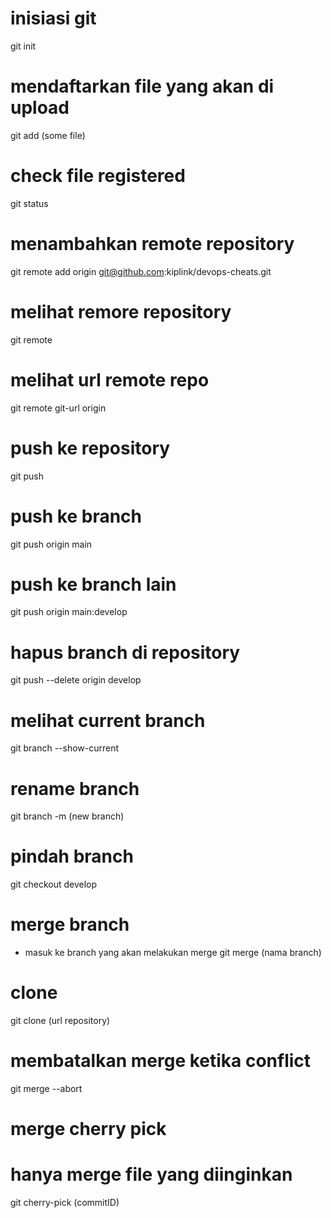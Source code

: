# inisiasi git

git init

# mendaftarkan file yang akan di upload

git add (some file)

# check file registered

git status

# menambahkan remote repository

git remote add origin git@github.com:kiplink/devops-cheats.git

# melihat remore repository

git remote

# melihat url remote repo

git remote git-url origin

# push ke repository

git push

# push ke branch

git push origin main

# push ke branch lain

git push origin main:develop

# hapus branch di repository

git push --delete origin develop

# melihat current branch

git branch --show-current

# rename branch

git branch -m (new branch)

# pindah branch

git checkout develop

# merge branch

- masuk ke branch yang akan melakukan merge
  git merge (nama branch)

# clone

git clone (url repository)

# membatalkan merge ketika conflict

git merge --abort

# merge cherry pick

# hanya merge file yang diinginkan

git cherry-pick (commitID)
